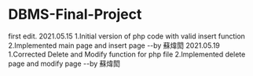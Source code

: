 # DBMS-Final-Project
first edit.
2021.05.15 1.Initial version of php code with valid insert function 2.Implemented main page and insert page --by 蘇煒閎
2021.05.19 1.Corrected Delete and Modify function for php file 2.Implemented delete page and modify page --by 蘇煒閎
